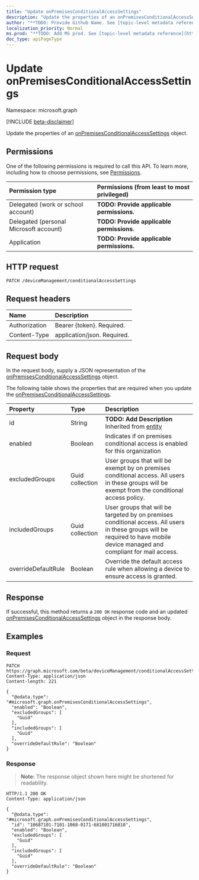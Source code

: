 ```yaml
---
title: "Update onPremisesConditionalAccessSettings"
description: "Update the properties of an onPremisesConditionalAccessSettings object."
author: "**TODO: Provide Github Name. See [topic-level metadata reference](https://msgo.azurewebsites.net/add/document/guidelines/metadata.html#topic-level-metadata)**"
localization_priority: Normal
ms.prod: "**TODO: Add MS prod. See [topic-level metadata reference](https://msgo.azurewebsites.net/add/document/guidelines/metadata.html#topic-level-metadata)**"
doc_type: apiPageType
---
```


# Update onPremisesConditionalAccessSettings
Namespace: microsoft.graph

[!INCLUDE [beta-disclaimer](../../includes/beta-disclaimer.md)]

Update the properties of an [onPremisesConditionalAccessSettings](../resources/onpremisesconditionalaccesssettings.md) object.

## Permissions
One of the following permissions is required to call this API. To learn more, including how to choose permissions, see [Permissions](/graph/permissions-reference).

|Permission type|Permissions (from least to most privileged)|
|:---|:---|
|Delegated (work or school account)|**TODO: Provide applicable permissions.**|
|Delegated (personal Microsoft account)|**TODO: Provide applicable permissions.**|
|Application|**TODO: Provide applicable permissions.**|

## HTTP request

<!-- {
  "blockType": "ignored"
}
-->
``` http
PATCH /deviceManagement/conditionalAccessSettings
```

## Request headers
|Name|Description|
|:---|:---|
|Authorization|Bearer {token}. Required.|
|Content-Type|application/json. Required.|

## Request body
In the request body, supply a JSON representation of the [onPremisesConditionalAccessSettings](../resources/onpremisesconditionalaccesssettings.md) object.

The following table shows the properties that are required when you update the [onPremisesConditionalAccessSettings](../resources/onpremisesconditionalaccesssettings.md).

|Property|Type|Description|
|:---|:---|:---|
|id|String|**TODO: Add Description** Inherited from [entity](../resources/entity.md)|
|enabled|Boolean|Indicates if on premises conditional access is enabled for this organization|
|excludedGroups|Guid collection|User groups that will be exempt by on premises conditional access. All users in these groups will be exempt from the conditional access policy.|
|includedGroups|Guid collection|User groups that will be targeted by on premises conditional access. All users in these groups will be required to have mobile device managed and compliant for mail access.|
|overrideDefaultRule|Boolean|Override the default access rule when allowing a device to ensure access is granted.|



## Response

If successful, this method returns a `200 OK` response code and an updated [onPremisesConditionalAccessSettings](../resources/onpremisesconditionalaccesssettings.md) object in the response body.

## Examples

### Request
<!-- {
  "blockType": "request",
  "name": "update_onpremisesconditionalaccesssettings"
}
-->
``` http
PATCH https://graph.microsoft.com/beta/deviceManagement/conditionalAccessSettings
Content-Type: application/json
Content-length: 221

{
  "@odata.type": "#microsoft.graph.onPremisesConditionalAccessSettings",
  "enabled": "Boolean",
  "excludedGroups": [
    "Guid"
  ],
  "includedGroups": [
    "Guid"
  ],
  "overrideDefaultRule": "Boolean"
}
```


### Response
>**Note:** The response object shown here might be shortened for readability.
<!-- {
  "blockType": "response",
  "truncated": true
}
-->
``` http
HTTP/1.1 200 OK
Content-Type: application/json

{
  "@odata.type": "#microsoft.graph.onPremisesConditionalAccessSettings",
  "id": "10687101-7101-1068-0171-681001716810",
  "enabled": "Boolean",
  "excludedGroups": [
    "Guid"
  ],
  "includedGroups": [
    "Guid"
  ],
  "overrideDefaultRule": "Boolean"
}
```

